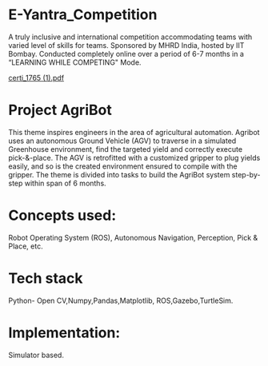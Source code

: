 # E-Yantra_Competition
A truly inclusive and international competition accommodating teams with varied level of skills for teams.
Sponsored by MHRD India, hosted by IIT Bombay.
Conducted completely online over a period of 6-7 months in a “LEARNING WHILE COMPETING" Mode.

[certi_1765 (1).pdf](https://github.com/MehaShukla/Agribot/files/8765849/certi_1765.1.pdf)

# Project AgriBot
This theme inspires engineers in the area of agricultural automation.
Agribot uses an autonomous Ground Vehicle (AGV) to traverse in a simulated Greenhouse environment, find the targeted yield and correctly execute pick-&-place.
The AGV is retrofitted with a customized gripper to plug yields easily, and so is the created environment ensured to compile with the gripper.
The theme is divided into tasks to build the AgriBot system step-by-step within span of 6 months.

# Concepts used:
Robot Operating System (ROS), Autonomous Navigation, Perception, Pick & Place, etc.

# Tech stack
Python- Open CV,Numpy,Pandas,Matplotlib, ROS,Gazebo,TurtleSim.

# Implementation:
Simulator based.
